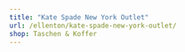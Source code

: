 ```yaml
---
title: "Kate Spade New York Outlet"
url: /ellenton/kate-spade-new-york-outlet/
shop: Taschen & Koffer
---
```

